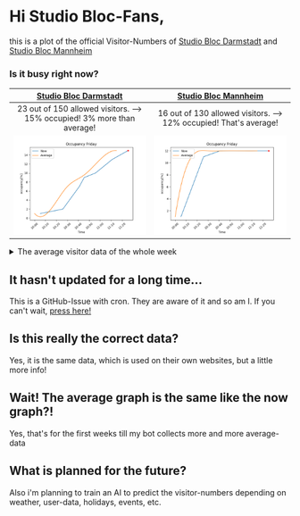 # Hi Studio Bloc-Fans,
this is a plot of the official Visitor-Numbers of  [Studio Bloc Darmstadt](https://darmstadt.studiobloc.de/) and [Studio Bloc Mannheim](https://mannheim.studiobloc.de/)

### Is it busy right now? 
| [Studio Bloc Darmstadt](https://darmstadt.studiobloc.de/) | [Studio Bloc Mannheim](https://mannheim.studiobloc.de/) | 
|:-:|:-:|
|<!-- BEGIN UPDATINGDATA BOARD Darmstadt-->23 out of 150 allowed visitors. --> 15% occupied! 3% more than average!<!-- END UPDATINGDATA BOARD Darmstadt-->|<!-- BEGIN UPDATINGDATA BOARD Mannheim-->16 out of 130 allowed visitors. --> 12% occupied! That's average!<!-- END UPDATINGDATA BOARD Mannheim-->|
|<!-- BEGIN UPDATINGPNG BOARD Darmstadt--><img src="./png/Darmstadt11_27_37.png"><!-- END UPDATINGPNG BOARD Darmstadt-->|<!-- BEGIN UPDATINGPNG BOARD Mannheim--><img src="./png/Mannheim11_27_35.png"><!-- END UPDATINGPNG BOARD Mannheim-->|


<details>
  <summary>The average visitor data of the whole week</summary>

<!-- BEGIN UPDATINGDAYSPNG BOARD-->
| Darmstadt | Mannheim |
|:-:|:-:|
|<img src="./png/Working.png">|<img src="./png/Working.png">|
|<img src="./png/Working.png">|<img src="./png/Working.png">|
|<img src="./png/OtherDays/DarmstadtWednesday.png">|<img src="./png/OtherDays/MannheimWednesday.png">|
|<img src="./png/OtherDays/DarmstadtThursday.png">|<img src="./png/OtherDays/MannheimThursday.png">|
|<img src="./png/Working.png">|<img src="./png/Working.png">|
|<img src="./png/Working.png">|<img src="./png/Working.png">|
|<img src="./png/Working.png">|<img src="./png/Working.png">|
<!-- END UPDATINGDAYSPNG BOARD-->
</details>

## It hasn't updated for a long time...
This is a GitHub-Issue with cron. They are aware of it and so am I. 
If you can't wait, [press here!](https://github.com/bloedboemmel/StudioBloc/issues/new?title=StudioBloc%3AUpdate%20Yourself%21&body=Please+do+not+change+the+title.+Just+click+"Submit+new+issue".+You+don't+need+to+do+anything+else+%3AD)

## Is this really the correct data?
Yes, it is the same data, which is used on their own websites, but a little more info!

## Wait! The average graph is the same like the now graph?!
Yes, that's for the first weeks till my bot collects more and more average-data

## What is planned for the future?
Also i'm planning to train an AI to predict the visitor-numbers depending on weather, user-data, holidays, events, etc.